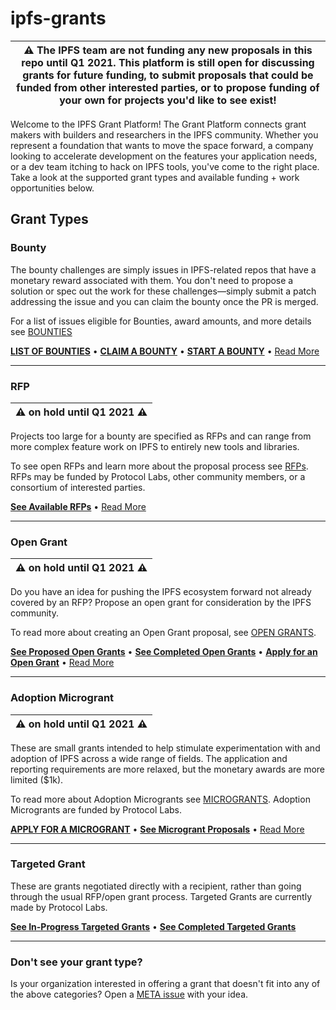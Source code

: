# ipfs-grants

|:warning: The IPFS team are not funding any new proposals in this repo until Q1 2021. This platform is still open for discussing grants for future funding, to submit proposals that could be funded from other interested parties, or to propose funding of your own for projects you'd like to see exist!|
|---|

Welcome to the IPFS Grant Platform! The Grant Platform connects grant makers with builders and researchers in the IPFS community. Whether you represent a foundation that wants to move the space forward, a company looking to accelerate development on the features your application needs, or a dev team itching to hack on IPFS tools, you've come to the right place. Take a look at the supported grant types and available funding + work opportunities below.

## Grant Types

### Bounty
The bounty challenges are simply issues in IPFS-related repos that have a monetary reward associated with them. You don't need to propose a solution or spec out the work for these challenges⁠—simply submit a patch addressing the issue and you can claim the bounty once the PR is merged.

For a list of issues eligible for Bounties, award amounts, and more details see [BOUNTIES](BOUNTIES.md)

[**LIST OF BOUNTIES**](../../projects/1) • [**CLAIM A BOUNTY**](BOUNTIES.md#how-to-collect) • [**START A BOUNTY**](BOUNTIES.md#how-to-propose) • [Read More](BOUNTIES.md)

---

### RFP

|⚠️ on hold until Q1 2021 ⚠️|
|---|

Projects too large for a bounty are specified as RFPs and can range from more complex feature work on IPFS to entirely new tools and libraries. 

To see open RFPs and learn more about the proposal process see [RFPs](rfps). RFPs may be funded by Protocol Labs, other community members, or a consortium of interested parties.

[**See Available RFPs**](rfps) • [Read More](rfps)

---

### Open Grant

|⚠️ on hold until Q1 2021 ⚠️|
|---|

Do you have an idea for pushing the IPFS ecosystem forward not already covered by an RFP? Propose an open grant for consideration by the IPFS community.

To read more about creating an Open Grant proposal, see [OPEN GRANTS](open-grants).

[**See Proposed Open Grants**](../../issues?utf8=%E2%9C%93&q=is%3Aissue+label%3Atype%3Aopen-grant+) • [**See Completed Open Grants**](open-grants/completed) • [**Apply for an Open Grant**](open-grants/README.md) • [Read More](open-grants/README.md)

---

### Adoption Microgrant

|⚠️ on hold until Q1 2021 ⚠️|
|---|

These are small grants intended to help stimulate experimentation with and adoption of IPFS across a wide range of fields. The application and reporting requirements are more relaxed, but the monetary awards are more limited ($1k).

To read more about Adoption Microgrants see [MICROGRANTS](MICROGRANTS.md). Adoption Microgrants are funded by Protocol Labs.

[**APPLY FOR A MICROGRANT**](MICROGRANTS.md#Apply) • [**See Microgrant Proposals**](../../issues?utf8=%E2%9C%93&q=is%3Aissue+label%3Atype%3Amicrogrant+) • [Read More](MICROGRANTS.md)

---

### Targeted Grant
These are grants negotiated directly with a recipient, rather than going through the usual RFP/open grant process. Targeted Grants are currently made by Protocol Labs.

[**See In-Progress Targeted Grants**](../../issues?utf8=%E2%9C%93&q=is%3Aissue+label%3Atype%3Atargeted-grant) • [**See Completed Targeted Grants**](targeted-grants/completed)

---

### Don't see your grant type?
Is your organization interested in offering a grant that doesn't fit into any of the above categories? Open a [META issue](https://github.com/protocol/ipfs-grants/issues/new?assignees=parkan&labels=&template=-meta--grant-platform-improvement.md&title) with your idea.
